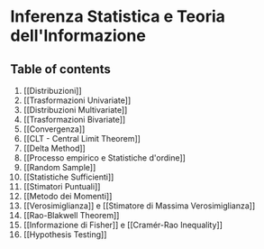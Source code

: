 # Inferenza Statistica e Teoria dell'Informazione
## Table of contents
1. [[Distribuzioni]]
2. [[Trasformazioni Univariate]]
3. [[Distribuzioni Multivariate]]
4. [[Trasformazioni Bivariate]]
5. [[Convergenza]]
6. [[CLT - Central Limit Theorem]]
7. [[Delta Method]]
8. [[Processo empirico e Statistiche d'ordine]]
9. [[Random Sample]]
10. [[Statistiche Sufficienti]]
11. [[Stimatori Puntuali]]
12. [[Metodo dei Momenti]]
13. [[Verosimiglianza]] e [[Stimatore di Massima Verosimiglianza]]
14. [[Rao-Blakwell Theorem]]
15. [[Informazione di Fisher]] e [[Cramér-Rao Inequality]]
16. [[Hypothesis Testing]]